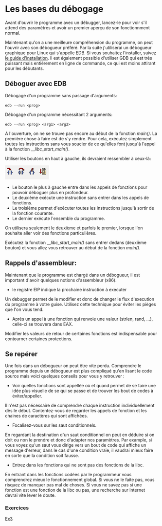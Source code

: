 # Les bases du débogage

Avant d'ouvrir le programme avec un débugger, lancez-le pour voir s'il attend des paramètres et avoir un premier aperçu de son fonctionnment normal.

Maintenant qu'on a une meilleure compréhension du programme, on peut l'ouvrir avec son débogueur préféré. Par la suite j'utiliserai un débogueur graphique pour Linux qui s'appelle EDB. Si vous souhaitez l'installer, suivez [le guide d'installation](..Documentation/install%20EDB.md). Il est également possible d'utiliser GDB qui est très puissant mais entièrement en ligne de commande, ce qui est moins attirant pour les débutants.

## Déboguer avec EDB

Débogage d'un programme sans passage d'arguments:

`edb --run <prog>`

Débogage d'un programme nécessitant 2 arguments:

`edb --run <prog> <arg1> <arg2>`

A l'ouverture, on ne se trouve pas encore au début de la fonction _main()_. La première chose à faire est de s'y rendre. Pour cela, exécutez simplement toutes les instructions sans vous soucier de ce qu'elles font jusqu'à l'appel à la fonction ___libc_start_main()_. 

Utiliser les boutons en haut à gauche, ils devraient ressembler à ceux-là:

![](../Images/stepButtons.png)

- Le bouton le plus à gauche entre dans les appels de fonctions pour pouvoir déboguer plus en profondeur.
- Le deuxième exécute une instruction sans entrer dans les appels de fonctions.
- Le troisième permet d'exécuter toutes les instructions jusqu'à sortir de la fonction courante.
- Le dernier exécute l'ensemble du programme.

On utilisera seulement le deuxième et parfois le premier, lorsque l'on souhaite aller voir des fonctions particulières.

Exécutez la fonction ___libc_start_main()_ sans entrer dedans (deuxième bouton) et vous allez vous retrouver au début de la fonction _main()_.

## Rappels d'assembleur:

Maintenant que le programme est chargé dans un débogueur, il est important d'avoir quelques notions d'assembleur (x86).

- le registre EIP indique la prochaine instruction à executer

Un debugger permet de le modifier et donc de changer le flux d'execution du programme à votre guise. Utilisez cette technique pour éviter les pièges que l'on vous tend.

- Après un appel à une fonction qui renvoie une valeur (strlen, rand, ...), celle-ci se trouvera dans EAX.

Modifier les valeurs de retour de certaines fonctions est indispensable pour contourner certaines protections.

## Se repérer

Une fois dans un débogueur on peut être vite perdu. Comprendre le programme depuis un débogueur est plus compliqué qu'en lisant le code source mais voici quelques conseils pour vous y retrouver :

- Voir quelles fonctions sont appellée où et quand permet de se faire une idée plus visuelle de se qui se passe et de trouver les bout de codes à éviter/appeller.

Il n'est pas nécessaire de comprendre chaque instruction individuellement dès le début. Contentez-vous de regarder les appels de fonction et les chaines de caractères qui sont affichées.

- Focalisez-vous sur les saut conditionnels.

En regardant la destination d'un saut conditionnel on peut en déduire si on doit ou non le prendre et donc d'adapter nos paramètres. Par example, si vous voyez qu'un saut vous dirige vers un bout de code qui affiche un message d'erreur, dans le cas d'une condition vraie, il vaudrai mieux faire en sorte que la condition soit fausse.

- Entrez dans les fonctions qui ne sont pas des fonctions de la libc.

En entrant dans les fonctions codées par le programmeur vous comprendrez mieux le fonctionnement global. Si vous ne le faite pas, vous risquez de manquer pas mal de choses. Si vous ne savez pas si une fonction est une fonction de la libc ou pas, une recherche sur Internet devrai vite lever le doute.

### Exercices

[Ex3](../Exercices/Ex3)